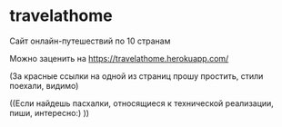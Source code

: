 # travelathome
Сайт онлайн-путешествий по 10 странам

Можно заценить на https://travelathome.herokuapp.com/

(За красные ссылки на одной из страниц прошу простить, стили поехали, видимо)

((Если найдешь пасхалки, относящиеся к технической реализации, пиши, интересно:) ))
